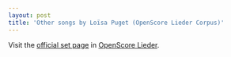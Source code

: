 ```yaml
---
layout: post
title: 'Other songs by Loïsa Puget (OpenScore Lieder Corpus)'
---
```


Visit the [official set page] in [OpenScore Lieder].

[official set page]: https://musescore.com/openscore-lieder-corpus/sets/5107695
[OpenScore Lieder]: https://musescore.com/openscore-lieder-corpus

